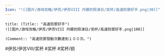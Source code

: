 ```yaml
---
Icon: "![[图片/游戏攻略/伊苏/伊苏VIII 丹娜的陨涕日/奖杯/高速防禦好手.png|30]]"
---
```

```ad-common-bronze-trophy
title: (Title:: "高速防禦好手")
![[图片/游戏攻略/伊苏/伊苏VIII 丹娜的陨涕日/奖杯/高速防禦好手.png|100]]

(Comment:: "高速防禦發動次數達到１００次。")
```

#伊苏/伊苏VIII/奖杯 #奖杯 #奖杯/铜
